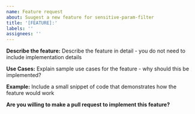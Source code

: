 ```yaml
---
name: Feature request
about: Suugest a new feature for sensitive-param-filter
title: '[FEATURE]:'
labels: ''
assignees: ''
---
```


**Describe the feature:**
Describe the feature in detail - you do not need to include implementation details

**Use Cases:**
Explain sample use cases for the feature - why should this be implemented?

**Example:**
Include a small snippet of code that demonstrates how the feature would work

**Are you willing to make a pull request to implement this feature?**
